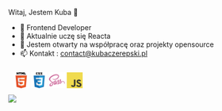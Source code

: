 Witaj, Jestem Kuba 👋
- 🔭 Frontend Developer
- 🌱 Aktualnie uczę się Reacta 
- 👯 Jestem otwarty na współpracę oraz projekty opensource
- 📫 Kontakt : contact@kubaczerepski.pl
 <div style = "display:inline-block; padding:10px;">
  <img height="32" width="32" src="https://raw.githubusercontent.com/github/explore/80688e429a7d4ef2fca1e82350fe8e3517d3494d/topics/html/html.png" />
  <img height="32" width="32" src="https://raw.githubusercontent.com/github/explore/80688e429a7d4ef2fca1e82350fe8e3517d3494d/topics/css/css.png" />
  <img height="32" width="32" src="https://raw.githubusercontent.com/github/explore/80688e429a7d4ef2fca1e82350fe8e3517d3494d/topics/sass/sass.png" />
  <img height="32" width="32" src="https://raw.githubusercontent.com/github/explore/80688e429a7d4ef2fca1e82350fe8e3517d3494d/topics/javascript/javascript.png" />
 </div>
 </br>
 <img src="https://github-readme-stats.vercel.app/api?username=kubaczerepski&&show_icons=true&title_color=ffffff&icon_color=bb2acf&text_color=daf7dc&bg_color=151515">
